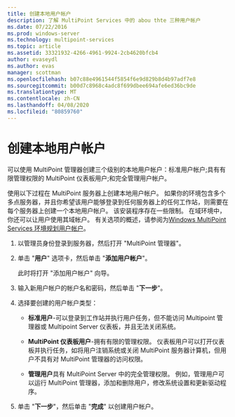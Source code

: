 ```yaml
---
title: 创建本地用户帐户
description: 了解 MultiPoint Services 中的 abou thte 三种用户帐户
ms.date: 07/22/2016
ms.prod: windows-server
ms.technology: multipoint-services
ms.topic: article
ms.assetid: 33321932-4266-4961-9924-2cb4620bfcb4
author: evaseydl
ms.author: evas
manager: scottman
ms.openlocfilehash: b07c88e4961544f5854f6e9d829b8d4b97adf7e8
ms.sourcegitcommit: b00d7c8968c4adc8f699dbee694afe6ed36bc9de
ms.translationtype: MT
ms.contentlocale: zh-CN
ms.lasthandoff: 04/08/2020
ms.locfileid: "80859760"
---
```

# <a name="create-local-user-accounts"></a>创建本地用户帐户
可以使用 MultiPoint 管理器创建三个级别的本地用户帐户：标准用户帐户;具有有限管理权限的 MultiPoint 仪表板用户;和完全管理用户帐户。  
  
使用以下过程在 MultiPoint 服务器上创建本地用户帐户。 如果你的环境包含多个多点服务器，并且你希望该用户能够登录到任何服务器上的任何工作站，则需要在每个服务器上创建一个本地用户帐户。 该安装程序存在一些限制。 在域环境中，你还可以让用户使用其域帐户。 有关选项的概述，请参阅为[Windows MultiPoint Services 环境规划用户帐户](Plan-user-accounts-for-your-MultiPoint-services-environment.md)。  
   
1.  以管理员身份登录到服务器，然后打开 "MultiPoint 管理器"。  
  
2.  单击 "**用户**" 选项卡，然后单击 "**添加用户帐户**"。  
  
    此时将打开 "添加用户帐户" 向导。  
  
3.  输入新用户帐户的帐户名和密码，然后单击 "**下一步**"。  
  
4.  选择要创建的用户帐户类型：  
  
    -   **标准用户**-可以登录到工作站并执行用户任务，但不能访问 Multipoint 管理器或 Multipoint Server 仪表板，并且无法关闭系统。  
  
    -   **MultiPoint 仪表板用户**-拥有有限的管理权限。 仪表板用户可以打开仪表板并执行任务，如将用户注销系统或关闭 MultiPoint 服务器计算机，但用户不具有对 MultiPoint 管理器的访问权限。  
  
    -   **管理用户**具有 MultiPoint Server 中的完全管理权限。 例如，管理用户可以运行 MultiPoint 管理器，添加和删除用户，修改系统设置和更新驱动程序。  
  
5.  单击 "**下一步**"，然后单击 "**完成**" 以创建用户帐户。
